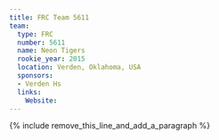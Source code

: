 ```yaml
---
title: FRC Team 5611
team:
  type: FRC
  number: 5611
  name: Neon Tigers
  rookie_year: 2015
  location: Verden, Oklahoma, USA
  sponsors:
  - Verden Hs
  links:
    Website:
---
```


{% include remove_this_line_and_add_a_paragraph %}